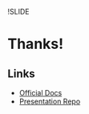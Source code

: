 !SLIDE 
# Thanks! #

## Links ##
* [Official Docs](http://api.rubyonrails.org/classes/ActiveSupport.html)
* [Presentation Repo](http://github.com/robdimarco/)